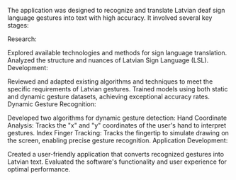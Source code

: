 The application was designed to recognize and translate Latvian deaf sign language gestures into text with high accuracy. It involved several key stages:

Research:

Explored available technologies and methods for sign language translation.
Analyzed the structure and nuances of Latvian Sign Language (LSL).
Development:

Reviewed and adapted existing algorithms and techniques to meet the specific requirements of Latvian gestures.
Trained models using both static and dynamic gesture datasets, achieving exceptional accuracy rates.
Dynamic Gesture Recognition:

Developed two algorithms for dynamic gesture detection:
Hand Coordinate Analysis: Tracks the "x" and "y" coordinates of the user's hand to interpret gestures.
Index Finger Tracking: Tracks the fingertip to simulate drawing on the screen, enabling precise gesture recognition.
Application Development:

Created a user-friendly application that converts recognized gestures into Latvian text.
Evaluated the software's functionality and user experience for optimal performance.
